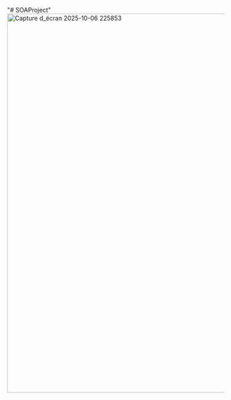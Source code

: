 "# SOAProject" 
<img width="1853" height="878" alt="Capture d_écran 2025-10-06 225853" src="https://github.com/user-attachments/assets/f48124de-fd06-4a82-8175-628433595e55" />
